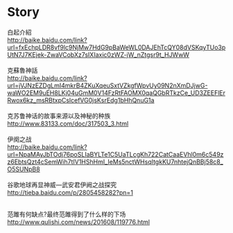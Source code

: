 # Story

白起介紹<br>
http://baike.baidu.com/link?url=fxEchpLDR8vf9lc9NjMw7HdG9pBaWeWL0DAJEhTcQY08dVSKqyTUo3pUtN7J7KEjek-ZwaVCobXz7sIXIaxic0zWZ-jW_nZtgsr9t_HJWwW<br><br>
克蘇魯神話<br>
http://baike.baidu.com/link?url=jVJNzEZDgLmI4mkrB4ZKuXqeuSxtVZkgfWpvUy09N2nXmDJjwG-waWO2EM9uEH8LKj04uGmM0V14FzRtFAOMX0qaQGbRTkzCe_UD3ZEEFlErRwox6kz_msRBtxpCslcefVG0jsKsrEdg1bHhQnuG1a<br><br>
克苏鲁神话的故事来源以及神秘的种族<br>
http://www.83133.com/doc/317503_3.html<br><br>
伊阕之战<br>
http://baike.baidu.com/link?url=NpaMAyJbTOdj76poSLIaBYLTe1C5UaTLcgKh722CatCaaEVhl0m6c549zz6EbtsQzt4cSemWih7tIV1HShHmI_IeMs5nctWHsqItgkKU7nhtejQnBBj58c8_O5SUNpB8<br><br>
谷歌地球再显神威—武安君伊阙之战探究<br>
http://tieba.baidu.com/p/2805458282?pn=1<br><br>

范雎有何缺点?最终范雎得到了什么样的下场<br>
http://www.qulishi.com/news/201608/119776.html<br><br>


